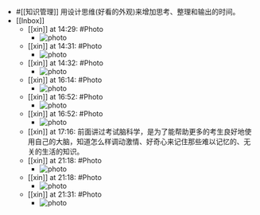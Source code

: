 - #[[知识管理]] 用设计思维(好看的外观)来增加思考、整理和输出的时间。
- [[Inbox]]
    - [[xin]] at 14:29: #Photo
        - ![photo](https://firebasestorage.googleapis.com/v0/b/firescript-577a2.appspot.com/o/imgs%2Fapp%2Fxinyiheng%2FnaJqbnkVv?alt=media&token=cb58ed8b-36a5-453d-b224-d1e34b17cd44)
    - [[xin]] at 14:31: #Photo
        - ![photo](https://firebasestorage.googleapis.com/v0/b/firescript-577a2.appspot.com/o/imgs%2Fapp%2Fxinyiheng%2FnnALFXvk9?alt=media&token=a1c2a3f0-18ba-4198-9892-1fcfd4eeee45)
    - [[xin]] at 14:32: #Photo
        - ![photo](https://firebasestorage.googleapis.com/v0/b/firescript-577a2.appspot.com/o/imgs%2Fapp%2Fxinyiheng%2FVif8A_k80?alt=media&token=18157196-c8f7-46dd-ad3a-71f8588153aa)
    - [[xin]] at 16:14: #Photo
        - ![photo](https://firebasestorage.googleapis.com/v0/b/firescript-577a2.appspot.com/o/imgs%2Fapp%2Fxinyiheng%2FCFQG1NM8O?alt=media&token=0d3721b8-aee6-4bfa-b93f-668fc6263e7a)
    - [[xin]] at 16:52: #Photo
        - ![photo](https://firebasestorage.googleapis.com/v0/b/firescript-577a2.appspot.com/o/imgs%2Fapp%2Fxinyiheng%2FazfigzHs_?alt=media&token=deeac3a3-7fdf-446f-aed8-17b7dd62e0a0)
    - [[xin]] at 16:52: #Photo
        - ![photo](https://firebasestorage.googleapis.com/v0/b/firescript-577a2.appspot.com/o/imgs%2Fapp%2Fxinyiheng%2F6YD24qO7Y?alt=media&token=7fe35249-b7c7-4887-a4f7-d9f8cbd729b8)
    - [[xin]] at 17:16: 前面讲过考试脑科学，是为了能帮助更多的考生良好地使用自己的大脑，知道怎么样调动激情、好奇心来记住那些难以记忆的、无关的生活的知识。
    - [[xin]] at 21:18: #Photo
        - ![photo](https://firebasestorage.googleapis.com/v0/b/firescript-577a2.appspot.com/o/imgs%2Fapp%2Fxinyiheng%2F-VOKHx1sm?alt=media&token=d5255926-90d9-48dc-a915-14c666d82642)
    - [[xin]] at 21:18: #Photo
        - ![photo](https://firebasestorage.googleapis.com/v0/b/firescript-577a2.appspot.com/o/imgs%2Fapp%2Fxinyiheng%2FfpPzAbiSi?alt=media&token=6acfac4f-aaf5-42d9-bb07-fdc8c439f941)
    - [[xin]] at 21:31: #Photo
        - ![photo](https://firebasestorage.googleapis.com/v0/b/firescript-577a2.appspot.com/o/imgs%2Fapp%2Fxinyiheng%2FPGSSnqme-?alt=media&token=f6f21ccf-3471-4e11-a7e1-91a8a605ecb0)
